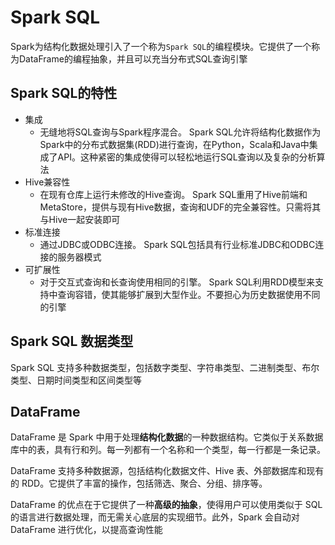# Spark SQL

Spark为结构化数据处理引入了一个称为`Spark SQL`的编程模块。它提供了一个称为DataFrame的编程抽象，并且可以充当分布式SQL查询引擎

## Spark SQL的特性

* 集成
    * 无缝地将SQL查询与Spark程序混合。 Spark SQL允许将结构化数据作为Spark中的分布式数据集(RDD)进行查询，在Python，Scala和Java中集成了API。这种紧密的集成使得可以轻松地运行SQL查询以及复杂的分析算法
* Hive兼容性
    * 在现有仓库上运行未修改的Hive查询。 Spark SQL重用了Hive前端和MetaStore，提供与现有Hive数据，查询和UDF的完全兼容性。只需将其与Hive一起安装即可
* 标准连接
    * 通过JDBC或ODBC连接。 Spark SQL包括具有行业标准JDBC和ODBC连接的服务器模式
* 可扩展性
    * 对于交互式查询和长查询使用相同的引擎。 Spark SQL利用RDD模型来支持中查询容错，使其能够扩展到大型作业。不要担心为历史数据使用不同的引擎

## Spark SQL 数据类型

Spark SQL 支持多种数据类型，包括数字类型、字符串类型、二进制类型、布尔类型、日期时间类型和区间类型等

## DataFrame

DataFrame 是 Spark 中用于处理**结构化数据**的一种数据结构。它类似于关系数据库中的表，具有行和列。每一列都有一个名称和一个类型，每一行都是一条记录。

DataFrame 支持多种数据源，包括结构化数据文件、Hive 表、外部数据库和现有的 RDD。它提供了丰富的操作，包括筛选、聚合、分组、排序等。

DataFrame 的优点在于它提供了一种**高级的抽象**，使得用户可以使用类似于 SQL 的语言进行数据处理，而无需关心底层的实现细节。此外，Spark 会自动对 DataFrame 进行优化，以提高查询性能